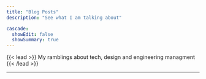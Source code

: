 ```yaml
---
title: "Blog Posts"
description: "See what I am talking about"

cascade:
  showEdit: false
  showSummary: true
---
```


{{< lead >}}
My ramblings about tech, design and engineering managment
{{< /lead >}}

---